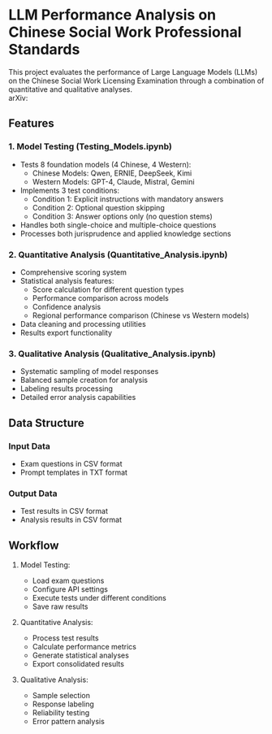# LLM Performance Analysis on Chinese Social Work Professional Standards

This project evaluates the performance of Large Language Models (LLMs) on the Chinese Social Work Licensing Examination through a combination of quantitative and qualitative analyses. <br/>
arXiv:

## Features

### 1. Model Testing (Testing_Models.ipynb)

- Tests 8 foundation models (4 Chinese, 4 Western):
  - Chinese Models: Qwen, ERNIE, DeepSeek, Kimi
  - Western Models: GPT-4, Claude, Mistral, Gemini
- Implements 3 test conditions:
  - Condition 1: Explicit instructions with mandatory answers
  - Condition 2: Optional question skipping
  - Condition 3: Answer options only (no question stems)
- Handles both single-choice and multiple-choice questions
- Processes both jurisprudence and applied knowledge sections

### 2. Quantitative Analysis (Quantitative_Analysis.ipynb)

- Comprehensive scoring system
- Statistical analysis features:
  - Score calculation for different question types
  - Performance comparison across models
  - Confidence analysis
  - Regional performance comparison (Chinese vs Western models)
- Data cleaning and processing utilities
- Results export functionality

### 3. Qualitative Analysis (Qualitative_Analysis.ipynb)

- Systematic sampling of model responses
- Balanced sample creation for analysis
- Labeling results processing
- Detailed error analysis capabilities



## Data Structure

### Input Data
- Exam questions in CSV format
- Prompt templates in TXT format

### Output Data
- Test results in CSV format
- Analysis results in CSV format

## Workflow

1. Model Testing:
   - Load exam questions
   - Configure API settings
   - Execute tests under different conditions
   - Save raw results

2. Quantitative Analysis:
   - Process test results
   - Calculate performance metrics
   - Generate statistical analyses
   - Export consolidated results

3. Qualitative Analysis:
   - Sample selection
   - Response labeling
   - Reliability testing
   - Error pattern analysis
